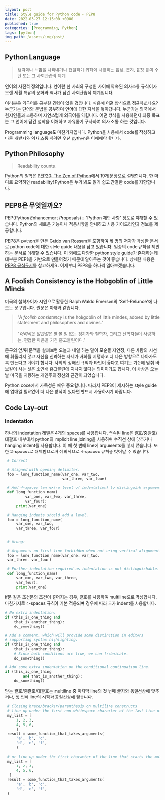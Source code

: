 ```yaml
---
layout: post
title: Style guide for Python code - PEP8
date: 2022-03-27 12:15:00 +0900
published: true
categories: [Programming, Python]
tags: [python]
img_path: /assets/img/post/
---
```


## Python Language

 > 생각이나 느낌을 나타내거나 전달하기 위하여 사용하는 음성, 문자, 몸짓 등의 수단 또는 그 사회관습적 체계

 언어의 사전적 정의입니다. 언어란 한 사회의 구성원 사이에 약속된 의사소통 규칙이자 오랜 세월 특유의 문화와 역사가 담긴 사회관습적 체계입니다.

 여러분은 외국어를 공부한 경험이 있을 것입니다. 처음에 어떤 방식으로 접근하셨나요? 누군가는 단어와 문법을 공부하며 언어에 대한 지식을 쌓아갑니다. 누군가는 외국에서 현지인들과 소통하며 자연스럽게 외국어를 익힙니다. 어떤 방식을 사용하던지 최종 목표는 그 언어에 담긴 철학을 이해하고 자유롭게 구사하여 의사 소통 하는 것입니다.

 Programming language도 마찬가지입니다. Python을 사용해서 code를 작성하고 다른 개발자와 의사 소통 하려면 우선 python을 이해해야 합니다.


## Python Philosophy

 > Readability counts.

 Python의 철학은 [PEP20: The Zen of Python](https://peps.python.org/pep-0020/, "PEP20: The Zen of Python")에서 19개 문장으로 설명합니다. 한 마디로 요약하면 readability! Python은 누가 봐도 읽기 쉽고 간결한 code를 지향합니다.


## PEP8은 무엇일까요?

 PEP(*P*ython *E*nhancement *P*roposals)는 'Python 제안 사항' 정도로 이해할 수 있습니다. Python의 새로운 기능이나 적용사항을 안내하고 사용 가이드라인과 정보를 제공합니다.

 PEP8은 python을 만든 Guido van Rossum을 포함하여 세 명의 저자가 작성한 문서로 python code에 대한 style guide 내용을 담고 있습니다. 일종의 code 규칙을 제안하는 문서로 이해할 수 있습니다. 이 외에도 다양한 python style guide가 존재하는데 대부분 PEP8을 기반으로 만들어졌기 때문에 알아두는 것이 좋습니다. 상세한 내용은 [PEP8 공식문서](https://peps.python.org/pep-0008/, "PEP8 공식문서")를 참고하세요. 이제부터 PEP8을 하나씩 알아보겠습니다.


## A Foolish Consistency is the Hobgoblin of Little Minds

 미국의 철학자이자 시인으로 활동한 Ralph Waldo Emerson의 'Self-Reliance'에 나오는 문구입니다. 원문은 아래와 같습니다.

 > "A *foolish consistency* is the hobgoblin of little mindes, adored by little statesment and philosophers and divines."<br><br>
 "*어리석은 일관성*은 별 볼 일 없는 정치가와 철학자, 그리고 신학자들이 사랑하는, 편협한 마음을 가진 홉고블린이다."

 문구의 앞/뒤 문맥을 살펴보면 오늘과 내일 하는 말이 모순될 지언정, 다른 사람의 시선에 휘둘리지 않고 자신을 신뢰하는 자세가 사회를 지탱하고 더 나은 방향으로 나아가도록 만든다고 이야기 합니다. 사회의 정해진 규칙과 타인이 옳다고 여기는 기준에 맞춰 바보같이 사는 것은 소인배 홉고블린에 지나지 않다는 의미이기도 합니다. 이 사상은 오늘날 미국을 지탱하는 개인주의 정신의 근간이 되었습니다.

 Python code에서 가독성은 매우 중요합니다. 따라서 PEP8이 제시하는 style guide에 얽매일 필요없이 더 나은 방식이 있다면 반드시 사용하시기 바랍니다.


## Code Lay-out

### Indentation

하나의 indentation 레벨은 4개의 spaces를 사용합니다. 연속된 line은 괄호/중괄호/대괄호 내부에서 python의 implicit line joining을 사용하여 수직선 상에 맞추거나 hanging indent를 사용합니다. 이 때 첫 번째 line에 arguments를 넣지 않습니다. 또한 2-spaces로 대체함으로써 예외적으로 4-spaces 규칙을 벗어날 수 있습니다.

```python
 # Correct:

 # Aligned with opening delimiter.
 foo = long_function_name(var_one, var_two,
                          var_three, var_foue)

 # Add 4-spaces (an extra level of indentation) to distinguish arguments from the rest.
 def long_function_name(
         var_one, var_two, var_three, 
         var_four):
     print(var_one)

 # Hanging indents should add a level.
 foo = long_function_name(
     var_one, var_two,
     var_three, var_four)


 # Wrong:

 # Arguments on first line forbidden when not using vertical alignment.
 foo = long_function_name(var_one, var_two,
 var_three, var_four)

 # Further indentation required as indentation is not distinguishable.
 def long_function_name(
     var_one, var_two, var_three,
     var_four):
     print(var_one)
```

 if문 같은 조건문의 조건이 길어지는 경우, 괄호를 사용하여 multiline으로 작성합니다. 마찬가지로 4-spaces 규칙이 기본 적용되며 경우에 따라 추가 indent를 사용합니다.

 ```python
 # No extra indentation.
 if (this_is_one_thing and
     that_is_another_thing):
     do_something()

 # Add a comment, which will provide some distinction in editors
 # supporting syntax highlighting.
 if (this_is_one_thing and
     that_is_another_thing):
     # Since both conditions are true, we can frobnicate.
     do_something()

 # Add some extra indentation on the conditional continuation line.
 if (this_is_one_thing
         and that_is_another_thing):
     do_something()
```

 닫는 괄호/중괄호/대괄호는 multiline 중 마지막 line의 첫 번째 글자와 동일선상에 맞추거나, 첫 번째 line의 시작과 동일선상에 맞춥니다.

```python
 # Closing brace/bracker/parenthesis on multiline constructs
 # line up under the first non-whitespace character of the last line of list
 my_list = [
     1, 2, 3,
     4, 5, 6,
     ]
 result = some_function_that_takes_arguments(
     'a', 'b', 'c',
     'd', 'e', 'f',
     )
 
 # or line up under the first character of the line that starts the multiline construct
 my_list = [
     1, 2, 3,
     4, 5, 6,
  ]
 result = some_function_that_takes_arguments(
     'a', 'b', 'c',
     'd', 'e', 'f',
 )
```